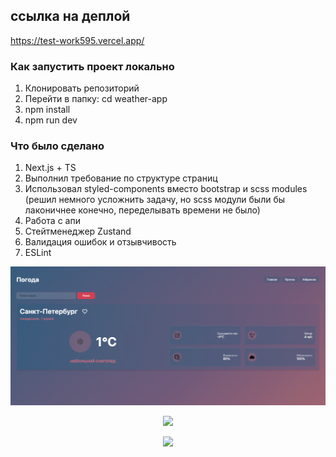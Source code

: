 ## ссылка на деплой 
https://test-work595.vercel.app/

### Как запустить проект локально

1. Клонировать репозиторий
2. Перейти в папку: cd weather-app
3. npm install
4. npm run dev


### Что было сделано  

1) Next.js + TS 
2) Выполнил требование по структуре страниц 
3) Использовал styled-components вместо bootstrap и scss modules (решил немного усложнить задачу, но scss модули были бы лаконичнее конечно, переделывать времени не было)
4) Работа с апи
5) Стейтменеджер Zustand
6) Валидация ошибок и отзывчивость 
7) ESLint

<p align="center">
  <img src="./src/assets/screen.png" width="600">
</p>

<p align="center">
  <img src="./src/assets/screen2.png" width="600">
</p>

<p align="center">
  <img src="./src/assets/screen3.png" width="600">
</p>
